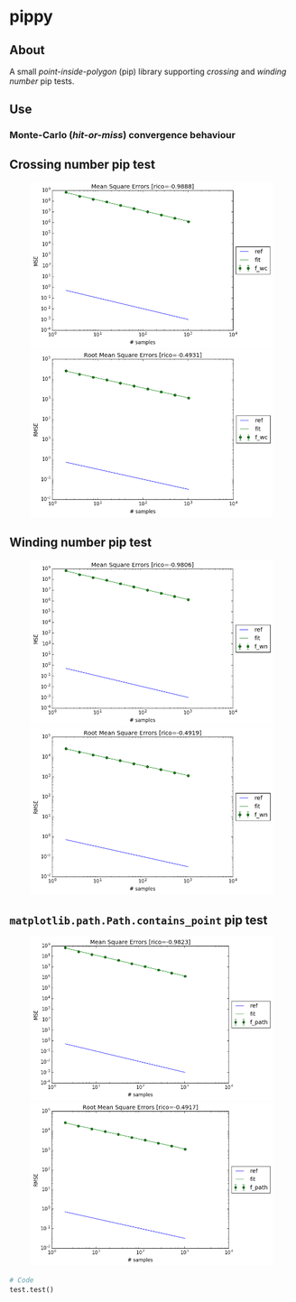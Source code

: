 # pippy

## About
A small *point-inside-polygon* (pip) library supporting *crossing* and *winding number* pip tests.

## Use

### Monte-Carlo (*hit-or-miss*) convergence behaviour
## Crossing number pip test
<p align="center"><img src="https://github.com/matt77hias/pippy/blob/master/res/MSE_f_cn.png" width="430"><img src="https://github.com/matt77hias/pippy/blob/master/res/RMSE_f_cn.png" width="430"></p>

## Winding number pip test
<p align="center"><img src="https://github.com/matt77hias/pippy/blob/master/res/MSE_f_wn.png" width="430"><img src="https://github.com/matt77hias/pippy/blob/master/res/RMSE_f_wn.png" width="430"></p>

## `matplotlib.path.Path.contains_point` pip test
<p align="center"><img src="https://github.com/matt77hias/pippy/blob/master/res/MSE_f_path.png" width="430"><img src="https://github.com/matt77hias/pippy/blob/master/res/RMSE_f_path.png" width="430"></p>

```python
# Code
test.test()
```
